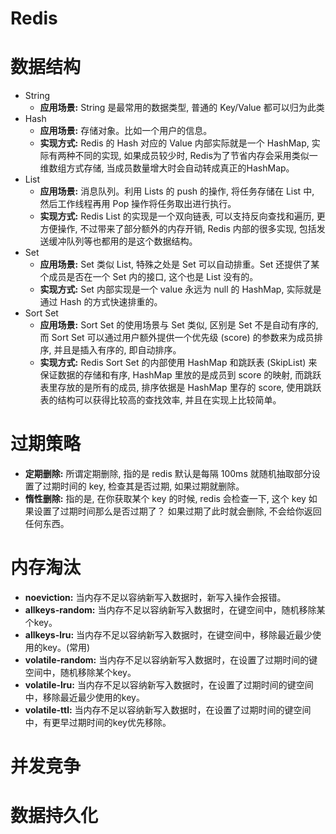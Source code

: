 # Redis

# 数据结构
- String
	- **应用场景:** String 是最常用的数据类型, 普通的 Key/Value 都可以归为此类
- Hash
	- **应用场景:** 存储对象。比如一个用户的信息。
	- **实现方式:** Redis 的 Hash 对应的 Value 内部实际就是一个 HashMap, 实际有两种不同的实现, 如果成员较少时, Redis为了节省内存会采用类似一维数组方式存储, 当成员数量增大时会自动转成真正的HashMap。
- List
	- **应用场景:** 消息队列。利用 Lists 的 push 的操作, 将任务存储在 List 中, 然后工作线程再用 Pop 操作将任务取出进行执行。
	- **实现方式:** Redis List 的实现是一个双向链表, 可以支持反向查找和遍历, 更方便操作, 不过带来了部分额外的内存开销, Redis 内部的很多实现, 包括发送缓冲队列等也都用的是这个数据结构。
- Set
	- **应用场景:** Set 类似 List, 特殊之处是 Set 可以自动排重。Set 还提供了某个成员是否在一个 Set 内的接口, 这个也是 List 没有的。
	- **实现方式:** Set 内部实现是一个 value 永远为 null 的 HashMap, 实际就是通过 Hash 的方式快速排重的。
- Sort Set
	- **应用场景:** Sort Set 的使用场景与 Set 类似, 区别是 Set 不是自动有序的, 而 Sort Set 可以通过用户额外提供一个优先级 (score) 的参数来为成员排序, 并且是插入有序的, 即自动排序。
	- **实现方式:** Redis Sort Set 的内部使用 HashMap 和跳跃表 (SkipList) 来保证数据的存储和有序, HashMap 里放的是成员到 score 的映射, 而跳跃表里存放的是所有的成员, 排序依据是 HashMap 里存的 score, 使用跳跃表的结构可以获得比较高的查找效率, 并且在实现上比较简单。

# 过期策略
- **定期删除:** 所谓定期删除, 指的是 redis 默认是每隔 100ms 就随机抽取部分设置了过期时间的 key, 检查其是否过期, 如果过期就删除。
- **惰性删除:** 指的是, 在你获取某个 key 的时候, redis 会检查一下, 这个 key 如果设置了过期时间那么是否过期了？ 如果过期了此时就会删除, 不会给你返回任何东西。

# 内存淘汰
- **noeviction:**       当内存不足以容纳新写入数据时，新写入操作会报错。
- **allkeys-random:**   当内存不足以容纳新写入数据时，在键空间中，随机移除某个key。
- **allkeys-lru:**      当内存不足以容纳新写入数据时，在键空间中，移除最近最少使用的key。(常用)
- **volatile-random:**  当内存不足以容纳新写入数据时，在设置了过期时间的键空间中，随机移除某个key。
- **volatile-lru:**     当内存不足以容纳新写入数据时，在设置了过期时间的键空间中，移除最近最少使用的key。
- **volatile-ttl:**     当内存不足以容纳新写入数据时，在设置了过期时间的键空间中，有更早过期时间的key优先移除。

# 并发竞争

# 数据持久化
